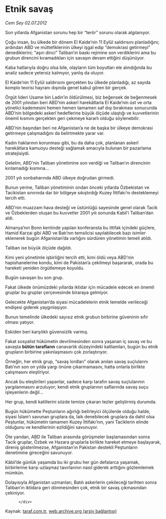 # Etnik savaş

*Cem Sey 02.07.2012*

<div class="yazi"><p>Son yıllarda Afganistan sorunu hep bir “terör” sorunu olarak algılanıyor.</p>
<p>Çoğu insan, bu ülkede bir dönem El Kaide’nin 11 Eylül saldırısını planladığını; ardından ABD ve müttefiklerinin ülkeyi işgal edip “demokrasi getirmeyi” denediklerini; “aşırı dinci” Taliban’ın baskı rejimine son verdiklerini ama bu grubun direncini kıramadıkları için savaşın devam ettiğini düşünüyor.</p>
<p>Kaba hatlarıyla doğru olsa bile, olayların tüm boyutları ele alındığında bu analiz sadece yetersiz kalmıyor, yanlış da oluyor.</p>
<p>El Kaide’nin 11 Eylül saldırısını gerçekten bu ülkede planladığı, az sayıda komplo teorisi hayranı dışında genel kabul gören bir gerçek.</p>
<p>Örgüt lideri Usame bin Ladin’in öldürülmesi,  biz beğensek de beğenmesek de  2001 yılından beri ABD’nin askerî harekâtlarla El Kaide’nin üst ve orta yönetici kademesini hemen hemen tamamen saf dışı bırakması sonucunda ABD’nin bölgedeki askerî hedeflerine büyük ölçüde ulaştığı ve kuvvetlerinin önemli kısmını gerçekten geri çekmeye kararlı olduğu söylenebilir.</p>
<p>ABD’nin başından beri ne Afganistan’a ne de başka bir ülkeye demokrasi getirmeye çalışmadığını da belirtmekte yarar var.</p>
<p>Kadın haklarının korunması gibi, bu da daha çok, planlanan askerî harekâtlara kamuoyu desteği sağlamak amacıyla bulunan bir pazarlama stratejisiydi.</p>
<p>Gelelim, ABD’nin Taliban yönetimine son verdiği ve Taliban’ın direncinin kırılamadığı kısmına...</p>
<p>2001 yılı sonbaharında ABD ülkeye doğrudan girmedi.</p>
<p>Bunun yerine, Taliban yönetiminin ondan önceki yıllarda Özbekistan ve Tacikistan sınırında dar bir bölgeye sıkıştırdığı Kuzey İttifakı’nı desteklemeyi tercih etti.</p>
<p>ABD’nin muazzam hava desteği ve üstünlüğü sayesinde genel olarak Tacik ve Özbeklerden oluşan bu kuvvetler 2001 yılı sonunda Kabil’i Taliban’dan aldı.</p>
<p>Almanya’nın Bonn kentinde yapılan konferansta bu ittifak içindeki güçlere, Hamid Karzai gibi ABD ve Batı’nın temsilcisi sayılabilecek bazı isimler eklenerek bugün Afganistan’da varlığını sürdüren yönetimin temeli atıldı.</p>
<p>Taliban ise büyük ölçüde dağıldı.</p>
<p>Kimi yeni yönetimle işbirliğini tercih etti, kimi öldü veya ABD’nin hapishanelerine kondu, kimi de Pakistan’a çekilmeyi başararak, orada bu hareketi yeniden örgütlemeye koyuldu.</p>
<p>Bugün savaşan bu son grup.</p>
<p>Fakat ülkede önümüzdeki yıllarda iktidar için mücadele edecek en önemli gruplar bu gruplar çerçevesinde biraraya gelmiyor.</p>
<p>Gelecekte Afganistan’da siyasi mücadelelerin etnik temelde verileceği endişesi giderek yaygınlaşıyor.</p>
<p>Bunun temelinde ülkedeki sayısız etnik grubun birbirine güveninin sıfır olması yatıyor.</p>
<p>Eskiden beri karşılıklı güvensizlik varmış.</p>
<p>Fakat sosyalist hükümetin devrilmesinden sonra yaşanan iç savaş ve bu savaşta <b>bütün tarafların</b> canavarlık düzeyindeki katliamları, bugün bu etnik grupların birbirine yakınlaşmasını çok zorlaştırıyor.</p>
<p>Örneğin, her etnik grup, “savaş lordları” olarak anılan savaş suçlularını Batı’nın son on yılda yargı önüne çıkarmamasını, hatta onlarla birlikte çalışmasını eleştiriyor.</p>
<p>Ancak bu eleştirileri yapanlar, sadece karşı tarafın savaş suçlularının yargılanmasını arzuluyor; kendi etnik gruplarının saflarında savaş suçu işleyenlerin değil...</p>
<p>Her grup, kendi katillerini sözde temize çıkaran tezler geliştirmiş durumda.</p>
<p>Bugün hükümette Peştunların ağırlığı belirleyici ölçülerde olduğu halde, siyasi İslam’ı savunan gruplara da, laik denebilecek gruplara da dahil olsa Peştunlar, hükümetin tamamen Kuzey İttifakı’nın, yani Taciklerin elinde olduğunu ve kendilerinin ezildiğini savunuyor.</p>
<p>Öte yandan, ABD ile Taliban arasında görüşmeler başlamasından sonra Tacik gruplar, Özbek ve Hazara gruplarla birlikte hareket etmeye başlayarak, direniş gösterilmezse, Afganistan’ın Pakistan destekli Peştunların denetimine gireceğini savunuyor.</p>
<p>Kâbil’de günlük yaşamda bu iki grubu her gün defalarca yaşamak, birbirlerine karşı uzlaşmaz tavırlarının nasıl giderek arttığını gözlemlemek mümkün.</p>Dolayısıyla Afganistan uzmanları, Batılı askerlerin çekileceği tarihten sonra Taliban’ın iktidara geri dönmesinden çok, etnik bir savaş çıkmasından çekiniyor.
                                    
          
          
          
          </div>

Kaynak: [taraf.com.tr](http://www.taraf.com.tr/cem-sey/makale-etnik-savas.htm), [web.archive.org (arşiv bağlantısı)](http://web.archive.org/web/20131107090451/http://www.taraf.com.tr/cem-sey/makale-etnik-savas.htm)
